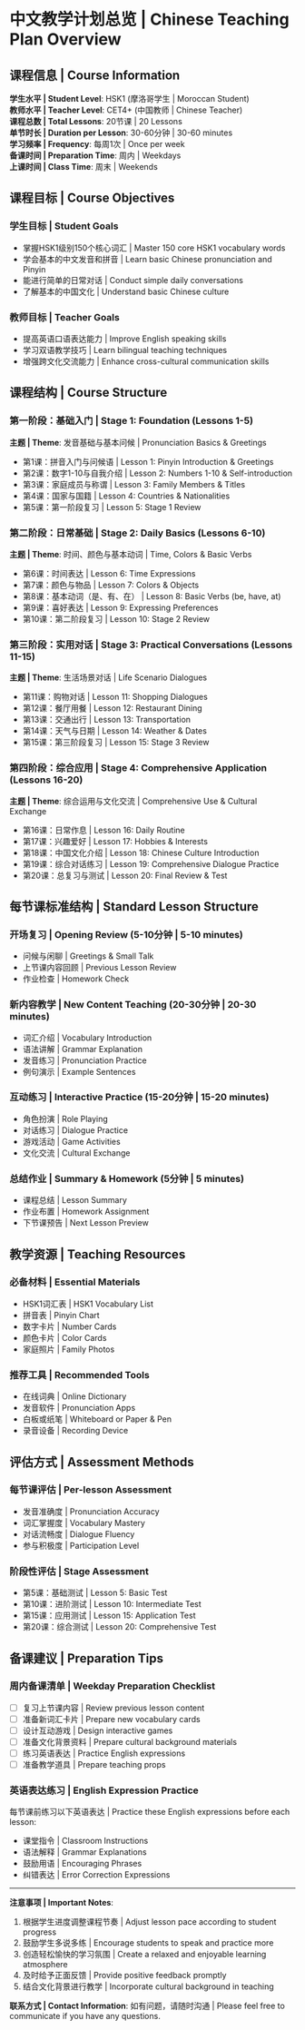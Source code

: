 # 中文教学计划总览 | Chinese Teaching Plan Overview

## 课程信息 | Course Information

**学生水平 | Student Level**: HSK1 (摩洛哥学生 | Moroccan Student)  
**教师水平 | Teacher Level**: CET4+ (中国教师 | Chinese Teacher)  
**课程总数 | Total Lessons**: 20节课 | 20 Lessons  
**单节时长 | Duration per Lesson**: 30-60分钟 | 30-60 minutes  
**学习频率 | Frequency**: 每周1次 | Once per week  
**备课时间 | Preparation Time**: 周内 | Weekdays  
**上课时间 | Class Time**: 周末 | Weekends  

## 课程目标 | Course Objectives

### 学生目标 | Student Goals
- 掌握HSK1级别150个核心词汇 | Master 150 core HSK1 vocabulary words
- 学会基本的中文发音和拼音 | Learn basic Chinese pronunciation and Pinyin
- 能进行简单的日常对话 | Conduct simple daily conversations
- 了解基本的中国文化 | Understand basic Chinese culture

### 教师目标 | Teacher Goals
- 提高英语口语表达能力 | Improve English speaking skills
- 学习双语教学技巧 | Learn bilingual teaching techniques
- 增强跨文化交流能力 | Enhance cross-cultural communication skills

## 课程结构 | Course Structure

### 第一阶段：基础入门 | Stage 1: Foundation (Lessons 1-5)
**主题 | Theme**: 发音基础与基本问候 | Pronunciation Basics & Greetings
- 第1课：拼音入门与问候语 | Lesson 1: Pinyin Introduction & Greetings
- 第2课：数字1-10与自我介绍 | Lesson 2: Numbers 1-10 & Self-introduction
- 第3课：家庭成员与称谓 | Lesson 3: Family Members & Titles
- 第4课：国家与国籍 | Lesson 4: Countries & Nationalities
- 第5课：第一阶段复习 | Lesson 5: Stage 1 Review

### 第二阶段：日常基础 | Stage 2: Daily Basics (Lessons 6-10)
**主题 | Theme**: 时间、颜色与基本动词 | Time, Colors & Basic Verbs
- 第6课：时间表达 | Lesson 6: Time Expressions
- 第7课：颜色与物品 | Lesson 7: Colors & Objects
- 第8课：基本动词（是、有、在） | Lesson 8: Basic Verbs (be, have, at)
- 第9课：喜好表达 | Lesson 9: Expressing Preferences
- 第10课：第二阶段复习 | Lesson 10: Stage 2 Review

### 第三阶段：实用对话 | Stage 3: Practical Conversations (Lessons 11-15)
**主题 | Theme**: 生活场景对话 | Life Scenario Dialogues
- 第11课：购物对话 | Lesson 11: Shopping Dialogues
- 第12课：餐厅用餐 | Lesson 12: Restaurant Dining
- 第13课：交通出行 | Lesson 13: Transportation
- 第14课：天气与日期 | Lesson 14: Weather & Dates
- 第15课：第三阶段复习 | Lesson 15: Stage 3 Review

### 第四阶段：综合应用 | Stage 4: Comprehensive Application (Lessons 16-20)
**主题 | Theme**: 综合运用与文化交流 | Comprehensive Use & Cultural Exchange
- 第16课：日常作息 | Lesson 16: Daily Routine
- 第17课：兴趣爱好 | Lesson 17: Hobbies & Interests
- 第18课：中国文化介绍 | Lesson 18: Chinese Culture Introduction
- 第19课：综合对话练习 | Lesson 19: Comprehensive Dialogue Practice
- 第20课：总复习与测试 | Lesson 20: Final Review & Test

## 每节课标准结构 | Standard Lesson Structure

### 开场复习 | Opening Review (5-10分钟 | 5-10 minutes)
- 问候与闲聊 | Greetings & Small Talk
- 上节课内容回顾 | Previous Lesson Review
- 作业检查 | Homework Check

### 新内容教学 | New Content Teaching (20-30分钟 | 20-30 minutes)
- 词汇介绍 | Vocabulary Introduction
- 语法讲解 | Grammar Explanation
- 发音练习 | Pronunciation Practice
- 例句演示 | Example Sentences

### 互动练习 | Interactive Practice (15-20分钟 | 15-20 minutes)
- 角色扮演 | Role Playing
- 对话练习 | Dialogue Practice
- 游戏活动 | Game Activities
- 文化交流 | Cultural Exchange

### 总结作业 | Summary & Homework (5分钟 | 5 minutes)
- 课程总结 | Lesson Summary
- 作业布置 | Homework Assignment
- 下节课预告 | Next Lesson Preview

## 教学资源 | Teaching Resources

### 必备材料 | Essential Materials
- HSK1词汇表 | HSK1 Vocabulary List
- 拼音表 | Pinyin Chart
- 数字卡片 | Number Cards
- 颜色卡片 | Color Cards
- 家庭照片 | Family Photos

### 推荐工具 | Recommended Tools
- 在线词典 | Online Dictionary
- 发音软件 | Pronunciation Apps
- 白板或纸笔 | Whiteboard or Paper & Pen
- 录音设备 | Recording Device

## 评估方式 | Assessment Methods

### 每节课评估 | Per-lesson Assessment
- 发音准确度 | Pronunciation Accuracy
- 词汇掌握度 | Vocabulary Mastery
- 对话流畅度 | Dialogue Fluency
- 参与积极度 | Participation Level

### 阶段性评估 | Stage Assessment
- 第5课：基础测试 | Lesson 5: Basic Test
- 第10课：进阶测试 | Lesson 10: Intermediate Test
- 第15课：应用测试 | Lesson 15: Application Test
- 第20课：综合测试 | Lesson 20: Comprehensive Test

## 备课建议 | Preparation Tips

### 周内备课清单 | Weekday Preparation Checklist
- [ ] 复习上节课内容 | Review previous lesson content
- [ ] 准备新词汇卡片 | Prepare new vocabulary cards
- [ ] 设计互动游戏 | Design interactive games
- [ ] 准备文化背景资料 | Prepare cultural background materials
- [ ] 练习英语表达 | Practice English expressions
- [ ] 准备教学道具 | Prepare teaching props

### 英语表达练习 | English Expression Practice
每节课前练习以下英语表达 | Practice these English expressions before each lesson:
- 课堂指令 | Classroom Instructions
- 语法解释 | Grammar Explanations
- 鼓励用语 | Encouraging Phrases
- 纠错表达 | Error Correction Expressions

---

**注意事项 | Important Notes**:
1. 根据学生进度调整课程节奏 | Adjust lesson pace according to student progress
2. 鼓励学生多说多练 | Encourage students to speak and practice more
3. 创造轻松愉快的学习氛围 | Create a relaxed and enjoyable learning atmosphere
4. 及时给予正面反馈 | Provide positive feedback promptly
5. 结合文化背景进行教学 | Incorporate cultural background in teaching

**联系方式 | Contact Information**:
如有问题，请随时沟通 | Please feel free to communicate if you have any questions.
